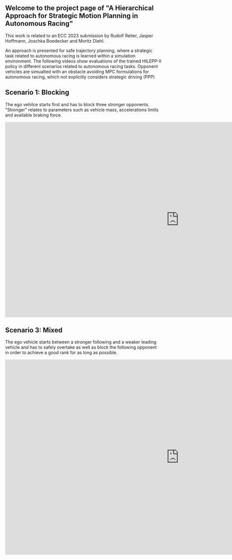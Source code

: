 ## Welcome to the project page of "A Hierarchical Approach for Strategic Motion Planning in Autonomous Racing"

This work is related to an ECC 2023 submission by Rudolf Reiter, Jasper Hoffmann, Joschka Boedecker and Moritz Diehl.

An approach is presented for safe trajectory planning, where a strategic task related to autonomous racing is learned within a simulation environment. The following videos show evaluations of the trained HILEPP-II policy in different scenarios related to autonomous racing tasks. Opponent vehicles are simualted with an obstacle avoiding MPC formulations for autonomous racing, which not explicitly considers strategic driving (PPP)

## Scenario 1: Blocking
The ego vehilce starts first and has to block three stronger opponents. "Stronger" relates to parameters such as vehicle mass, accelerations limits and available braking force.
<iframe width="1120" height="630" src="https://www.youtube.com/embed/Pp5qHcdNGQw" title="YouTube video player" frameborder="0" allow="accelerometer; autoplay; clipboard-write; encrypted-media; gyroscope; picture-in-picture" allowfullscreen></iframe>

## Scenario 3: Mixed
The ego vehicle starts between a stronger following and a weaker leading vehicle and has to safely overtake as well as block the following opponent in order to achieve a good rank for as long as possible.
<iframe width="1120" height="630" src="https://www.youtube.com/embed/muco3XlAByM" title="YouTube video player" frameborder="0" allow="accelerometer; autoplay; clipboard-write; encrypted-media; gyroscope; picture-in-picture" allowfullscreen></iframe>



